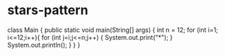 # stars-pattern
class Main { 
    public static void main(String[] args) {
int n = 12;
for (int i=1; i<=12;i++){
    for (int j=i;j<=n;j++) {
        System.out.print("*");
    }
    System.out.println();
    }
}
}
